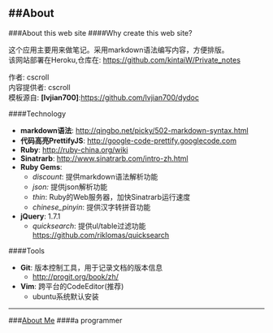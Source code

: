 ##About
---	
###About this web site
####Why create this web site?	

这个应用主要用来做笔记。采用markdown语法编写内容，方便排版。	
该网站部署在Heroku,仓库在: <https://github.com/kintaiW/Private_notes>

作者: cscroll  
内容提供者: cscroll  
模板源自: __[lvjian700]__:<https://github.com/lvjian700/dydoc>

####Technology	

* __markdown语法__: <http://qingbo.net/picky/502-markdown-syntax.html>
* __代码高亮PrettifyJS__: <http://google-code-prettify.googlecode.com>
* __Ruby__: <http://ruby-china.org/wiki>
* __Sinatrarb__: <http://www.sinatrarb.com/intro-zh.html>
* __Ruby Gems__:
	* _discount_: 提供markdown语法解析功能
	* _json:_ 提供json解析功能
	* _thin_: Ruby的Web服务器，加快Sinatrarb运行速度	
	* _chinese\_pinyin_: 提供汉字转拼音功能
* __jQuery__: 1.7.1
	* _quicksearch_: 提供ul/table过滤功能 <https://github.com/riklomas/quicksearch>
	

####Tools	

* __Git__: 版本控制工具，用于记录文档的版本信息
	* <http://progit.org/book/zh/>
* __Vim__: 跨平台的CodeEditor(推荐)
	* ubuntu系统默认安装


---
###[About Me](https:/cscroll.herokuapp.com/doc/about_me)
####a programmer

